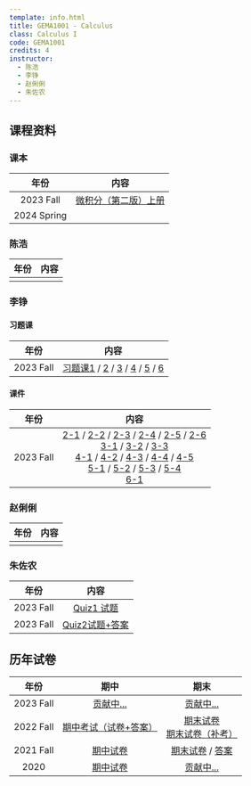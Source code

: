 ```yaml
---
template: info.html
title: GEMA1001 - Calculus
class: Calculus I
code: GEMA1001
credits: 4
instructor:
  - 陈浩
  - 李铮
  - 赵俐俐
  - 朱佐农
---
```


## 课程资料

### 课本

| 年份 |内容|
| :--:  |  :--:  |
|2023 Fall | [微积分（第二版）上册](./GEMA1001/WeiJiFen-1-2-edition.pdf) |
|2024 Spring |    |


### 陈浩

| 年份 | 内容 |
| :---: | :---: |
| | |


### 李铮

#### 习题课
| 年份 | 内容 |
| :---: | :---: |
| 2023 Fall| [习题课1](./GEMA1001/LZ/practice-class-1.pptx) / [2](./GEMA1001/LZ/practice-class-2.pptx) / [3](./GEMA1001/LZ/practice-class-3.pptx) / [4](./GEMA1001/LZ/practice-class-4.pptx) / [5](./GEMA1001/LZ/practice-class-5.pptx) / [6](./GEMA1001/LZ/practice-class-6.pptx)|


#### 课件 

| 年份 | 内容 |
| :---: | :---: |
| 2023 Fall| [2-1](./GEMA1001/LZ/2-1.pdf) / [2-2](./GEMA1001/LZ/2-2.pdf) / [2-3](./GEMA1001/LZ/2-3.pdf) / [2-4](./GEMA1001/LZ/2-4.pdf) / [2-5](./GEMA1001/LZ/2-5.pdf) / [2-6](./GEMA1001/LZ/2-6.pdf) <br> [3-1](./GEMA1001/LZ/3-1.pdf) / [3-2](./GEMA1001/LZ/3-2.pdf) / [3-3](./GEMA1001/LZ/3-3.pdf)  <br>  [4-1](./GEMA1001/LZ/4-1.pdf) / [4-2](./GEMA1001/LZ/4-2.pdf) / [4-3](./GEMA1001/LZ/4-3.pdf) / [4-4](./GEMA1001/LZ/4-4.pdf) / [4-5](./GEMA1001/LZ/4-5.pdf) <br> [5-1](./GEMA1001/LZ/5-1.pdf) / [5-2](./GEMA1001/LZ/5-2.pdf) / [5-3](./GEMA1001/LZ/5-3.pdf) / [5-4](./GEMA1001/LZ/5-4.pdf)  <br> [6-1](./GEMA1001/LZ/6-1.pdf)|



### 赵俐俐

| 年份 | 内容 |
| :---: | :---: |
| | |

### 朱佐农

| 年份 | 内容 |
| :---: | :---: |
|  2023 Fall | [Quiz1 试题](./GEMA1001/2023Fall-zzn-quiz1.pdf) |
| 2023 Fall | [Quiz2试题+答案](./GEMA1001/2023Fall-zzn-quiz2-solution.pdf) |


## 历年试卷


| 年份 | 期中 | 期末 |
| :---: | :---: | :---: |
| 2023 Fall | [贡献中...](https://github.com/HeZeBang/share-tech) | [贡献中...](https://github.com/HeZeBang/share-tech) |
| 2022 Fall |   [期中考试（试卷+答案）](./GEMA1001/2022Fall-midterm-and-solution.pdf)  |  [期末试卷](./GEMA1001/2022Fall-final.pdf) <br> [期末试卷（补考）](./GEMA1001/2022Fall-final-retake.pdf) |
| 2021 Fall |  [期中试卷](./GEMA1001/2021Fall-midterm.pdf) |  [期末试卷](./GEMA1001/2021Fall-final.pdf) / [答案](./GEMA1001/2021Fall-final-solution.pdf) |
| 2020 | [期中试卷](./GEMA1001/2020Fall-midterm.pdf) |  [贡献中...](https://github.com/HeZeBang/share-tech) |
